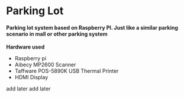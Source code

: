 # Parking Lot

#### Parking lot system based on Raspberry PI. Just like a similar parking scenario in mall or other parking system

**Hardware used**

- Raspberry pi 
- Aibecy MP2600 Scanner
- Taffware POS-5890K USB Thermal Printer
- HDMI Display


add later add later